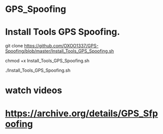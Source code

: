 # GPS_Spoofing
# Install Tools GPS Spoofing.
git clone https://github.com/OXOO1337/GPS-Spoofing/blob/master/Install_Tools_GPS_Spoofing.sh

chmod +x Install_Tools_GPS_Spoofing.sh

./Install_Tools_GPS_Spoofing.sh

# watch videos 
# https://archive.org/details/GPS_Sfpoofing
